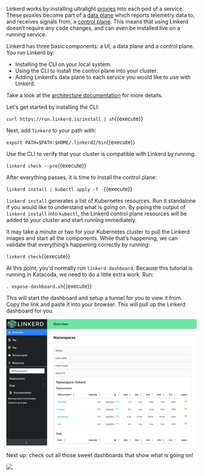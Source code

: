Linkerd works by installing ultralight [proxies](https://linkerd.io/2/architecture#proxy)
into each pod of a service. These proxies become part of a
[data plane](https://linkerd.io/2/architecture#data-plane) which reports
telemetry data to, and receives signals from, a
[control plane](https://linkerd.io/2/architecture#control-plane). This means
that using Linkerd doesn’t require any code changes, and can even be installed
live on a running service.

Linkerd has three basic components: a UI, a data plane and a control plane. You
run Linkerd by:

- Installing the CLI on your local system.
- Using the CLI to install the control plane into your cluster.
- Adding Linkerd's data plane to each service you would like to use with
  Linkerd.

Take a look at the [architecture documentation](https://linkerd.io/2/architecture/)
for more details.

Let's get started by installing the CLI:

`curl https://run.linkerd.io/install | sh`{{execute}}

Next, add `linkerd` to your path with:

`export PATH=$PATH:$HOME/.linkerd2/bin`{{execute}}

Use the CLI to verify that your cluster is compatible with Linkerd by running:

`linkerd check --pre`{{execute}}

After everything passes, it is time to install the control plane:

`linkerd install | kubectl apply -f -`{{execute}}

`linkerd install` generates a list of Kubernetes resources. Run it standalone
if you would like to understand what is going on. By piping the output of
`linkerd install` into `kubectl`, the Linkerd control plane resources will be
added to your cluster and start running immediately.

It may take a minute or two for your Kubernetes cluster to pull the Linkerd
images and start all the components. While that’s happening, we can validate
that everything’s happening correctly by running:

`linkerd check`{{execute}}

At this point, you'd normally run `linkerd dashboard`. Because this tutorial is
running in Katacoda, we need to do a little extra work. Run:

`. expose-dashboard.sh`{{execute}}

This will start the dashboard and setup a tunnel for you to view it from.
Copy the link and paste it into your browser. This will pull up the Linkerd
dashboard for you.

![Linkerd dashboard](assets/linkerd-dashboard.png)

Next up: check out all those sweet dashboards that show what is going on!

<img src="https://run.linkerd.io/images/katacoda.png?scenario=nodevoto&step=two" />
